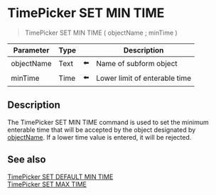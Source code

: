 # TimePicker SET MIN TIME

> TimePicker SET MIN TIME ( objectName ; minTime )

| Parameter | Type |     | Description |
| --- | --- | --- | --- |
| objectName | Text | ⬅️ | Name of subform object |
| minTime | Time | ⬅️ | Lower limit of enterable time |
## Description

The TimePicker SET MIN TIME command is used to set the minimum enterable time that will be accepted by the object designated by [objectName](# "Name of subform object"). If a lower time value is entered, it will be rejected.

## See also

[TimePicker SET DEFAULT MIN TIME](TimePicker%20SET%20DEFAULT%20MIN%20TIME.md)  
[TimePicker SET MAX TIME](TimePicker%20SET%20MAX%20TIME.md)
